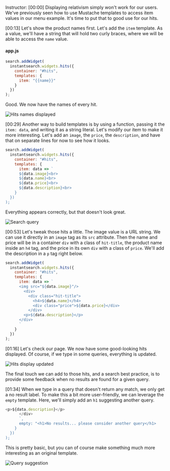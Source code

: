 Instructor: [00:00] Displaying relativism simply won't work for our users. We've previously seen how to use Mustache templates to access item values in our menu example. It's time to put that to good use for our hits.

[00:13] Let's show the product names first. Let's add the `item` template. As a value, we'll have a string that will hold two curly braces, where we will be able to access the `name` value.

#### app.js

```js
search.addWidget(
  instantsearch.widgets.hits({
    container: "#hits",
    templates: {
      item: "{{name}}"
    }
  })
);
```

Good. We now have the names of every hit.

![Hits names displayed](https://res.cloudinary.com/dg3gyk0gu/image/upload/v1552324959/transcript-images/display-rich-results-with-templates-in-the-hits-widget-for-instantsearch-js-hits-names-displayed.jpg)

[00:29] Another way to build templates is by using a function, passing it the `item: data`, and writing it as a string literal. Let's modify our item to make it more interesting. Let's add an `image`, the `price`, the `description`, and have that on separate lines for now to see how it looks.

```js
search.addWidget(
  instantsearch.widgets.hits({
    container: "#hits",
    templates: {
      item: data => `
      ${data.image}<br>
      ${data.name}<br>
      ${data.price}<br>
      ${data.description}<br>
    }
  })
);
```

Everything appears correctly, but that doesn't look great.

![Search query](https://res.cloudinary.com/dg3gyk0gu/image/upload/v1552324961/transcript-images/display-rich-results-with-templates-in-the-hits-widget-for-instantsearch-js-search-query.jpg)

[00:53] Let's tweak those hits a little. The image value is a URL string. We can use it directly in an `image` tag as its `src` attribute. Then the name and price will be in a container `div` with a class of `hit-title`, the product name inside an `h4` tag, and the price in its own `div` with a class of `price`. We'll add the description in a `p` tag right below.

```js
search.addWidget(
  instantsearch.widgets.hits({
    container: "#hits",
    templates: {
      item: data => `
      <img src="${data.image}"/>
        <div>
          <div class="hit-title">
            <h4>${data.name}</h4>
            <div class="price">${data.price}</div>
          </div>
        <p>${data.description}</p>
      </div>
      `
    }
  })
);
```

[01:16] Let's check our page. We now have some good-looking hits displayed. Of course, if we type in some queries, everything is updated.

![Hits display updated](https://res.cloudinary.com/dg3gyk0gu/image/upload/v1552324959/transcript-images/display-rich-results-with-templates-in-the-hits-widget-for-instantsearch-js-hits-display-updated.jpg)

The final touch we can add to those hits, and a search best practice, is to provide some feedback when no results are found for a given query.

[01:34] When we type in a query that doesn't return any match, we only get a no result label. To make this a bit more user-friendly, we can leverage the `empty` template. Here, we'll simply add an `h1` suggesting another query.

```js
<p>${data.description}</p>
      </div>
      `,
      empty: "<h1>No results... please consider another query</h1>
    }
  })
);
```

This is pretty basic, but you can of course make something much more interesting as an original template.

![Query suggestion](https://res.cloudinary.com/dg3gyk0gu/image/upload/v1552324959/transcript-images/display-rich-results-with-templates-in-the-hits-widget-for-instantsearch-js-query-suggestion.jpg)
